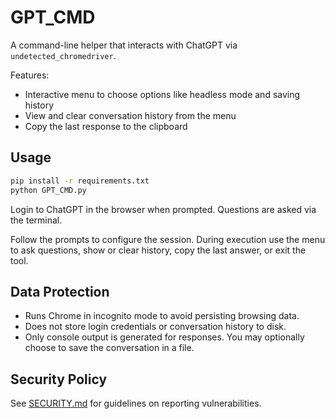 # GPT_CMD

A command-line helper that interacts with ChatGPT via `undetected_chromedriver`.

Features:
- Interactive menu to choose options like headless mode and saving history
- View and clear conversation history from the menu
- Copy the last response to the clipboard

## Usage

```bash
pip install -r requirements.txt
python GPT_CMD.py
```

Login to ChatGPT in the browser when prompted. Questions are asked via the terminal.

Follow the prompts to configure the session. During execution use the menu to
ask questions, show or clear history, copy the last answer, or exit the tool.

## Data Protection

- Runs Chrome in incognito mode to avoid persisting browsing data.
- Does not store login credentials or conversation history to disk.
- Only console output is generated for responses. You may optionally choose to
  save the conversation in a file.

## Security Policy

See [SECURITY.md](SECURITY.md) for guidelines on reporting vulnerabilities.

